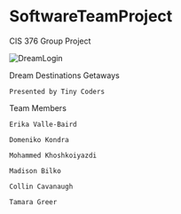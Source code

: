 # SoftwareTeamProject
CIS 376 Group Project 


![DreamLogin](https://user-images.githubusercontent.com/68307227/181505207-54712bf6-4248-4309-b8f6-9e53609c3893.png)




Dream Destinations Getaways

	Presented by Tiny Coders



Team Members 

	Erika Valle-Baird

	Domeniko Kondra

	Mohammed Khoshkoiyazdi

	Madison Bilko

	Collin Cavanaugh

	Tamara Greer
